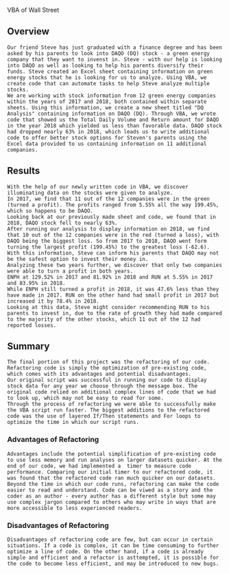  VBA of Wall Street

## Overview
    Our friend Steve has just graduated with a finance degree and has been asked by his parents to look into DAQO (DQ) stock - a green energy company that they want to invenst in. Steve - with our help is looking into DAQO as well as looking to help his parents diversify their funds. Steve created an Excel sheet containing information on green energy stocks that he is looking for us to analyze. Using VBA, we create code that can automate tasks to help Steve analyze multiple stocks. 
    We are working with stock information from 12 green energy companies within the years of 2017 and 2018, both contained within separate sheets. Using this information, we create a new sheet titled "DQ Analysis" containing information on DAQO (DQ). Through VBA, we wrote code that showed us the Total Daily Volume and Return amount for DAQO in the year 2018 which yielded us less than favorable data. DAQO stock had dropped nearly 63% in 2018, which leads us to write additional code to offer better stock options for Steven's parents using the Excel data provided to us containing information on 11 additional companies. 

## Results
    With the help of our newly written code in VBA, we discover illuminating data on the stocks were given to analyze.
    In 2017, we find that 11 out of the 12 companies were in the green (turned a profit). The profits ranged from 5.55% all the way 199.45%, which so happens to be DAQO.
    Looking back at our previously made sheet and code, we found that in 2018, DAQO stock fell to nearly 63%.
    After running our analysis to display information on 2018, we find that 10 out of the 12 companies were in the red (turned a loss), with DAQO being the biggest loss. So from 2017 to 2018, DAQO went form turning the largest profit (199.45%) to the greatest loss (-62.6).
    With this information, Steve can inform his parents that DAQO may not be the safest option to invest their money in.
    Analyzing these two years further, we discover that only two companies were able to turn a profit in both years.
    ENPH at 129.52% in 2017 and 81.92% in 2018 and RUN at 5.55% in 2017 and 83.95% in 2018.
    While ENPH still turned a profit in 2018, it was 47.6% less than they have made in 2017. RUN on the other hand had small profit in 2017 but increased it by 78.4% in 2018.
    Looking at this data, Steve might consider recommending RUN to his parents to invest in, due to the rate of growth they had made compared to the majority of the other stocks, which 11 out of the 12 had reported losses.


## Summary
    The final portion of this project was the refactoring of our code. Refactoring code is simply the optimization of pre-existing code, which comes with its advantages and potential disadvantages.
    Our original script was successful in running our code to display stock data for any year we choose through the message box. The original code relied on additional complex lines of code that we had to look up, which may not be easy to read for some.
    Through the process of refactoring we were able to successfully make the VBA script run faster. The biggest additions to the refactored code was the use of layered If/Then statements and For loops to optimize the time in which our script runs.
### Advantages of Refactoring    
    Advantages include the potential simplification of pre-existing code to use less memory and run analyses on larger datasets quicker. At the end of our code, we had implemented a  timer to measure code performance. Comparing our initial timer to our refactored code, it was found that the refactored code ran much quicker on our datasets. Beyond the time in which our code runs, refactoring can make the code easier to read and understand. Code can be viwed as a story and the coder as an author - every author has a different style but some may use complex jargon compared to others who may write in ways that are more accessible to less experienced readers.
### Disadvantages of Refactoring    
    Disadvantages of refactoring code are few, but can occur in certain situations. If a code is complex, it can be time consuming to further optimize a line of code. On the other hand, if a code is already simple and efficient and a refactor is asttempted, it is possible for the code to become less efficient, and may be introduced to new bugs.


    
